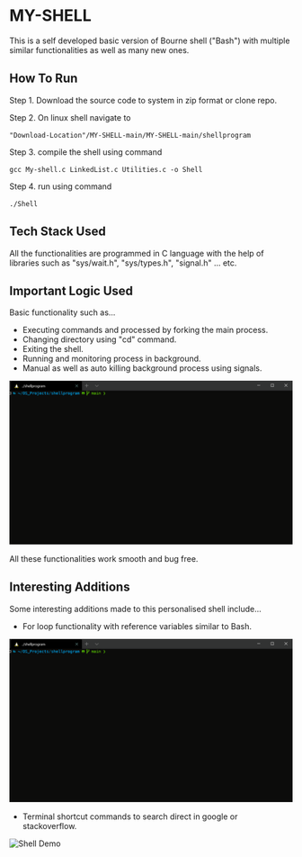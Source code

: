 # MY-SHELL
This is a self developed basic version of Bourne shell ("Bash") with multiple similar functionalities as well as many new ones.

## How To Run
Step 1. Download the source code to system in zip format or clone repo.

Step 2. On linux shell navigate to 
```
"Download-Location"/MY-SHELL-main/MY-SHELL-main/shellprogram
```
Step 3. compile the shell using command 
```
gcc My-shell.c LinkedList.c Utilities.c -o Shell
```
Step 4. run using command 
```
./Shell
```

## Tech Stack Used
All the functionalities are programmed in C language with the help of libraries such as "sys/wait.h", "sys/types.h", "signal.h" ... etc.

## Important Logic Used
Basic functionality such as... 
* Executing commands and processed by forking the main process.
* Changing directory using "cd" command.
* Exiting the shell.
* Running and monitoring process in background.
* Manual as well as auto killing background process using signals.

![Shell Demo](DEMO/test1.gif)

All these functionalities work smooth and bug free.

## Interesting Additions
Some interesting additions made to this personalised shell include...
* For loop functionality with reference variables similar to Bash.

![Shell Demo](DEMO/test2.gif)

* Terminal shortcut commands to search direct in google or stackoverflow.

![Shell Demo](DEMO/test3.gif)
